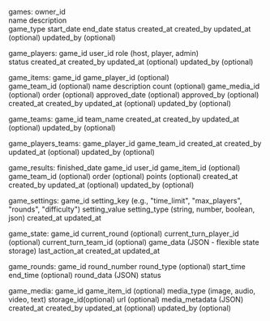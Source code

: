 
games:
owner_id  
name
description   
game_type
start_date
end_date
status
created_at 
created_by
updated_at (optional)
updated_by (optional)

game_players:
game_id
user_id 
role (host, player, admin)  
status
created_at 
created_by
updated_at (optional)
updated_by (optional)

game_items:
game_id
game_player_id (optional)   
game_team_id (optional)
name
description
count (optional)
game_media_id (optional)
order (optional)
approved_date (optional)
approved_by (optional)
created_at 
created_by
updated_at (optional)
updated_by (optional)

game_teams:
game_id
team_name
created_at 
created_by
updated_at (optional)
updated_by (optional)

game_players_teams:
game_player_id
game_team_id
created_at 
created_by
updated_at (optional)
updated_by (optional)

game_results:
finished_date
game_id
user_id
game_item_id (optional)
game_team_id (optional)
order (optional)
points (optional) 
created_at 
created_by
updated_at (optional)
updated_by (optional) 


game_settings:
game_id
setting_key (e.g., "time_limit", "max_players", "rounds", "difficulty")
setting_value
setting_type (string, number, boolean, json)
created_at
updated_at

game_state:
game_id
current_round (optional)
current_turn_player_id (optional)
current_turn_team_id (optional)
game_data (JSON - flexible state storage)
last_action_at
created_at
updated_at

game_rounds:
game_id
round_number
round_type (optional)
start_time
end_time (optional)
round_data (JSON)
status

game_media:
game_id
game_item_id (optional)
media_type (image, audio, video, text)
storage_id(optional)
url (optional)
media_metadata (JSON)
created_at
created_by
updated_at (optional)
updated_by (optional)